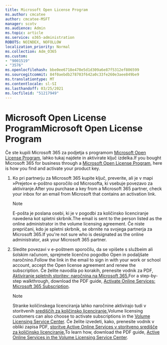 ```yaml
---
title: Microsoft Open License Program
ms.author: cmcatee
author: cmcatee-MSFT
manager: scotv
ms.audience: Admin
ms.topic: article
ms.service: o365-administration
ROBOTS: NOINDEX, NOFOLLOW
localization_priority: Normal
ms.collection: Adm_O365
ms.custom:
- "9001519"
- "3576"
ms.openlocfilehash: bbe0ee6718e470e5d1d309a6e87f5312ef806599
ms.sourcegitcommit: 84f0aebdb278703f642a0c33fe260e3aee849be9
ms.translationtype: MT
ms.contentlocale: sl-SI
ms.lasthandoff: 03/25/2021
ms.locfileid: "51217949"
---
```

# <a name="microsoft-open-license-program"></a><span data-ttu-id="17177-102">Microsoft Open License Program</span><span class="sxs-lookup"><span data-stu-id="17177-102">Microsoft Open License Program</span></span>

<span data-ttu-id="17177-103">Če ste kupili Microsoft 365 za podjetja s programom [Microsoft Open License Program](https://go.microsoft.com/fwlink/p/?LinkID=613298), lahko tukaj najdete in aktivirate ključ izdelka.</span><span class="sxs-lookup"><span data-stu-id="17177-103">If you bought Microsoft 365 for business through a [Microsoft Open License Program](https://go.microsoft.com/fwlink/p/?LinkID=613298), here is how you find and activate your product key.</span></span>

1. <span data-ttu-id="17177-104">Ko pri partnerju za Microsoft 365 kupite ključ, preverite, ali je v mapi »Prejeto« e-poštno sporočilo od Microsofta, ki vsebuje povezavo za aktiviranje.</span><span class="sxs-lookup"><span data-stu-id="17177-104">After you purchase a key from a Microsoft 365 partner, check your inbox for an email from Microsoft that contains an activation link.</span></span>

    > [!NOTE]
    > <span data-ttu-id="17177-105">E-pošta je poslana osebi, ki je v pogodbi za količinsko licenciranje navedena kot spletni skrbnik.</span><span class="sxs-lookup"><span data-stu-id="17177-105">The email is sent to the person listed as the online administrator in the volume licensing agreement.</span></span> <span data-ttu-id="17177-106">Če niste prepričani, kdo je spletni skrbnik, se obrnite na svojega partnerja za Microsoft 365.</span><span class="sxs-lookup"><span data-stu-id="17177-106">If you're not sure who is designated as the online administrator, ask your Microsoft 365 partner.</span></span>
1. <span data-ttu-id="17177-107">Sledite povezavi v e-poštnem sporočilu, da se vpišete s službeim ali šolskim računom, sprejmete licenčno pogodbo Open in podaljšate naročnino.</span><span class="sxs-lookup"><span data-stu-id="17177-107">Follow the link in the email to sign in with your work or school account, accept the Open license agreement and renew the subscription.</span></span> <span data-ttu-id="17177-108">Če želite navodila po korakih, prenesite vodnik za PDF, [Aktiviranje spletnih storitev: naročnina na Microsoft 365.](https://go.microsoft.com/fwlink/p/?LinkId=618100)</span><span class="sxs-lookup"><span data-stu-id="17177-108">For a step-by-step walkthrough, download the PDF guide, [Activate Online Services: Microsoft 365 Subscription](https://go.microsoft.com/fwlink/p/?LinkId=618100).</span></span>

    > [!NOTE]
    > <span data-ttu-id="17177-109">Stranke količinskega licenciranja lahko naročnine aktivirajo tudi v storitvenih [središčih za količinsko licenciranje.](https://go.microsoft.com/fwlink/p/?LinkID=282016)</span><span class="sxs-lookup"><span data-stu-id="17177-109">Volume licensing customers can also choose to activate subscriptions in the [Volume Licensing Service Center](https://go.microsoft.com/fwlink/p/?LinkID=282016).</span></span> <span data-ttu-id="17177-110">Če želite izvedeti, kako, prenesite vodnik v obliki zapisa PDF, [storitve Active Online Services v storitveno središče za količinsko licenciranje.](https://go.microsoft.com/fwlink/p/?LinkId=618096)</span><span class="sxs-lookup"><span data-stu-id="17177-110">To learn how, download the PDF guide, [Active Online Services in the Volume Licensing Service Center](https://go.microsoft.com/fwlink/p/?LinkId=618096).</span></span>